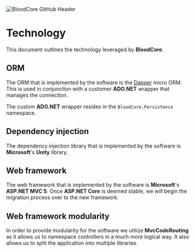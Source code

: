 ![BloodCore GitHub Header](https://raw.githubusercontent.com/web-bloodcore/image-assets/master/github-header.png)

# Technology

This document outlines the technology leveraged by **BloodCore**.

## ORM

The ORM that is implemented by the software is the [Dapper](https://github.com/StackExchange/dapper-dot-net) micro ORM. This is used in conjunction with a customer **ADO.NET** wrapper that manages the connection.

The custom **ADO.NET** wrapper resides in the `BloodCore.Persistence` namespace.

## Dependency injection

The dependency injection library that is implemented by the software is **Microsoft**'s **Unity** library.

## Web framework

The web framework that is implemented by the software is **Microsoft**'s **ASP.NET MVC 5**. Once **ASP.NET Core** is deemed stable, we will begin the migration process over to the new framework.

## Web framework modularity

In order to provide modularity for the software we utilize **MvcCodeRouting** as it allows us to namespace controllers in a much more logical way. It also allows us to split the application into multiple libraries.